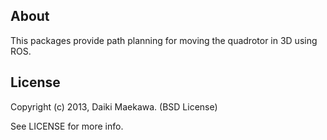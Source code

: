 ## About

This packages provide path planning for moving the quadrotor in 3D using ROS.

## License

Copyright (c) 2013, Daiki Maekawa. (BSD License)

See LICENSE for more info.
